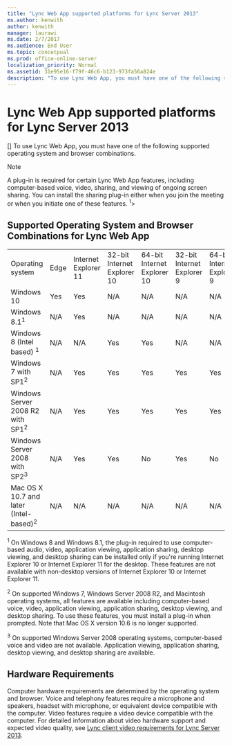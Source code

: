 ```yaml
---
title: "Lync Web App supported platforms for Lync Server 2013"
ms.author: kenwith
author: kenwith
manager: laurawi
ms.date: 2/7/2017
ms.audience: End User
ms.topic: concetpual
ms.prod: office-online-server
localization_priority: Normal
ms.assetid: 31e95e16-f79f-46c6-b123-973fa56a824e
description: "To use Lync Web App, you must have one of the following supported operating system and browser combinations."
---
```


# Lync Web App supported platforms for Lync Server 2013
[]
To use Lync Web App, you must have one of the following supported operating system and browser combinations.
  
> [!NOTE]
> A plug-in is required for certain Lync Web App features, including computer-based voice, video, sharing, and viewing of ongoing screen sharing. You can install the sharing plug-in either when you join the meeting or when you initiate one of these features. <sup>1</sup>> 
  
## Supported Operating System and Browser Combinations for Lync Web App

||||||||||||
|:-----|:-----|:-----|:-----|:-----|:-----|:-----|:-----|:-----|:-----|:-----|
|Operating system  <br/> | Edge  <br/> |Internet Explorer 11  <br/> |32-bit Internet Explorer 10  <br/> |64-bit Internet Explorer 10  <br/> |32-bit Internet Explorer 9  <br/> |64-bit Internet Explorer 9  <br/> |Firefox 32-bit  <br/> |Firefox 64-bit  <br/> |Safari  <br/> |Chrome  <br/> |
|Windows 10  <br/> |Yes  <br/> |Yes  <br/> |N/A  <br/> |N/A  <br/> |N/A  <br/> |N/A  <br/> |Yes  <br/> |No  <br/> |N/A  <br/> |Yes  <br/> |
|Windows 8.1<sup>1</sup> <br/> |N/A  <br/> |Yes  <br/> |N/A  <br/> |N/A  <br/> |N/A  <br/> |N/A  <br/> |Yes  <br/> |No  <br/> |N/A  <br/> |Yes  <br/> |
| Windows 8 (Intel based) <sup>1</sup> <br/> |N/A  <br/> |N/A  <br/> |Yes  <br/> |Yes  <br/> |N/A  <br/> |N/A  <br/> |Yes  <br/> |No  <br/> |N/A  <br/> |Yes  <br/> |
|Windows 7 with SP1<sup>2</sup> <br/> |N/A  <br/> |Yes  <br/> |Yes  <br/> |Yes  <br/> |Yes  <br/> |Yes  <br/> |Yes  <br/> |No  <br/> |N/A  <br/> |No  <br/> |
|Windows Server 2008 R2 with SP1<sup>2</sup> <br/> |N/A  <br/> |Yes  <br/> |Yes  <br/> |Yes  <br/> |Yes  <br/> |Yes  <br/> |Yes  <br/> |No  <br/> |N/A  <br/> |No  <br/> |
|Windows Server 2008 with SP2<sup>3</sup> <br/> |N/A  <br/> |Yes  <br/> |Yes  <br/> |No  <br/> |Yes  <br/> |No  <br/> |Yes  <br/> |No  <br/> |N/A  <br/> |No  <br/> |
|Mac OS X 10.7 and later (Intel-based)<sup>2</sup> <br/> |N/A  <br/> |N/A  <br/> |N/A  <br/> |N/A  <br/> |N/A  <br/> |N/A  <br/> |Yes  <br/> |No  <br/> |Yes  <br/> |Yes  <br/> |
   
<sup>1</sup> On Windows 8 and Windows 8.1, the plug-in required to use computer-based audio, video, application viewing, application sharing, desktop viewing, and desktop sharing can be installed only if you're running Internet Explorer 10 or Internet Explorer 11 for the desktop. These features are not available with non-desktop versions of Internet Explorer 10 or Internet Explorer 11. 
  
<sup>2</sup> On supported Windows 7, Windows Server 2008 R2, and Macintosh operating systems, all features are available including computer-based voice, video, application viewing, application sharing, desktop viewing, and desktop sharing. To use these features, you must install a plug-in when prompted. Note that Mac OS X version 10.6 is no longer supported. 
  
<sup>3</sup> On supported Windows Server 2008 operating systems, computer-based voice and video are not available. Application viewing, application sharing, desktop viewing, and desktop sharing are available. 
  
## Hardware Requirements

Computer hardware requirements are determined by the operating system and browser. Voice and telephony features require a microphone and speakers, headset with microphone, or equivalent device compatible with the computer. Video features require a video device compatible with the computer. For detailed information about video hardware support and expected video quality, see [Lync client video requirements for Lync Server 2013](lync-client-video-requirements.md).
  


